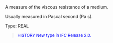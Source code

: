 ﻿A measure of the viscous resistance of a medium.

Usually measured in Pascal second (Pa s).

Type: REAL

> <font size="-1" color="#0000FF">HISTORY New type in IFC Release 2.0.
</font>
